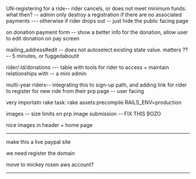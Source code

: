 UN-registering for a ride-- rider cancels, or does not meet minimum funds. what then? 
	-- admin only destroy a registration if there are no associated payments
	--- otherwise if rider drops out -- just hide the public facing page

on donation payment form 
	-- show a better info for the donation, allow user to edit donation on pay screen

mailing_address#edit -- does not autoselect existing state value. matters ??
	-- 5 minutes, or fuggedaboutit

rider/:id/donations --- table with tools for rider to access + maintain relationships with 
	-- a mini admin

multi-year riders-- integrating this to sign-up path, and adding link for rider to register for new ride from their prp page
	-- user facing 

very importatn rake task:
	rake assets:precompile RAILS_ENV=production

images -- size limits on prp image submission
	-- FIX THIS BOZO

nice images in header + home page

------ 

make this a live paypal site

we need register the domain 

move to mickey rosen aws account? 

------


